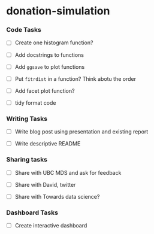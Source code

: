 # donation-simulation

### Code Tasks

- [ ] Create one histogram function?
- [ ] Add docstrings to functions
- [ ] Add `ggsave` to plot functions
- [ ] Put `fitrdist` in a function? Think abotu the order
- [ ] Add facet plot function?
- [ ] tidy format code


### Writing Tasks

- [ ] Write blog post using presentation and existing report
- [ ] Write descriptive README


### Sharing tasks

- [ ] Share with UBC MDS and ask for feedback
- [ ] Share with David, twitter
- [ ] Share with Towards data science?


### Dashboard Tasks

- [ ] Create interactive dashboard